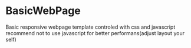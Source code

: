 # BasicWebPage
Basic responsive webpage template
controled with css and javascript
recommend not to use javascript for better performans(adjust layout your self)
